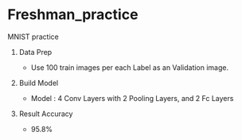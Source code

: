 # Freshman_practice
MNIST practice

1. Data Prep 
   - Use 100 train images per each Label as an Validation image.

2. Build Model
   - Model : 4 Conv Layers with 2 Pooling Layers, and 2 Fc Layers
  
3. Result Accuracy
   - 95.8%
